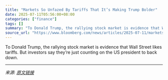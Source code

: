 ```yaml
---
title: "Markets So Unfazed By Tariffs That It’s Making Trump Bolder"
date: 2025-07-11T05:56:00+08:00
categories: ["finance"]
tags: []
summary: "To Donald Trump, the rallying stock market is evidence that Wall Street likes tariffs. But investors say they’re just counting on the US president to back down."
source_url: "https://www.bloomberg.com/news/articles/2025-07-11/markets-embolden-trump-on-tariffs-stoking-fear-he-ll-go-too-far"
---
```


To Donald Trump, the rallying stock market is evidence that Wall Street likes tariffs. But investors say they’re just counting on the US president to back down.

---

*来源: [原文链接](https://www.bloomberg.com/news/articles/2025-07-11/markets-embolden-trump-on-tariffs-stoking-fear-he-ll-go-too-far)*
